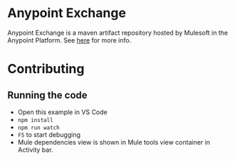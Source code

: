 # Anypoint Exchange

Anypoint Exchange is a maven artifact repository hosted by Mulesoft in the Anypoint Platform. See [here](https://www.mulesoft.com/exchange/) for more info.



# Contributing

## Running the code

- Open this example in VS Code
- `npm install`
- `npm run watch`
- `F5` to start debugging
- Mule dependencies view is shown in Mule tools view container in Activity bar.
